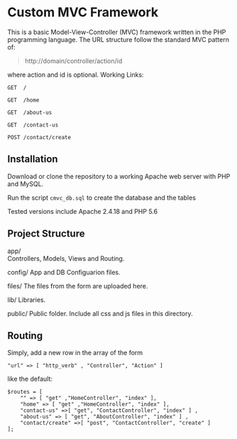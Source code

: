 Custom MVC Framework
====================
This is a  basic Model-View-Controller (MVC) framework written in the PHP programming language. The URL structure follow the standard MVC pattern of: 
> http://domain/controller/action/id

where action and id is optional. Working Links:

`GET  /`

`GET  /home`

`GET  /about-us`

`GET  /contact-us`

`POST /contact/create`

Installation
------------

Download or clone the repository to a working Apache web server with PHP and MySQL. 

Run the script `cmvc_db.sql` to create the database and the tables 

Tested versions include Apache 2.4.18 and PHP 5.6

Project Structure
-----------------

app/    
  Controllers, Models, Views and Routing.

config/ App and DB Configuarion files.

files/  The files from the form are uploaded here. 

lib/    Libraries.

public/ Public folder. Include all css and js files in this directory.
  
Routing
-------
Simply, add a new row in the array of the form 

`"url" => [ "http_verb" , "Controller", "Action" ]`

like the default:
```
$routes = [
    "" => [ "get" ,"HomeController", "index" ],
    "home" => [ "get" ,"HomeController", "index" ],
    "contact-us" =>[ "get", "ContactController", "index" ] ,
    "about-us" => [ "get", "AboutController", "index" ] ,
    "contact/create" =>[ "post", "ContactController", "create" ]
];
```
